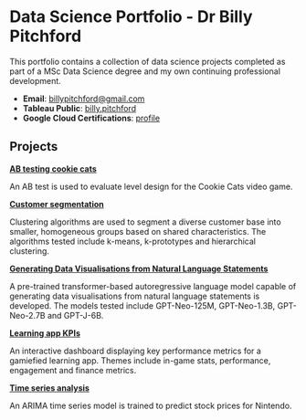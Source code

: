 # Data Science Portfolio - Dr Billy Pitchford

This portfolio contains a collection of data science projects completed as part of a MSc Data Science degree and my own continuing professional development.

- **Email**: [billypitchford@gmail.com](billypitchford@googlemail.com)
- **Tableau Public**: [billy.pitchford](https://public.tableau.com/app/profile/billy.pitchford)
- **Google Cloud Certifications**: [profile](https://www.cloudskillsboost.google/profile/badges)

## Projects

**[AB testing cookie cats](https://github.com/earth1987/ab-testing-cookie-cats)**

An AB test is used to evaluate level design for the Cookie Cats video game.

**[Customer segmentation](https://github.com/earth1987/retail-customer-segmentation)**

Clustering algorithms are used to segment a diverse customer base into smaller, homogeneous groups based on shared characteristics. The algorithms tested include k-means, k-prototypes and hierarchical clustering.

**[Generating Data Visualisations from
Natural Language Statements](https://github.com/earth1987/Generating-Data-Visualisations-from-Natural-Language-Statements)**

A pre-trained transformer-based autoregressive language model capable of generating data visualisations from natural language statements is developed. The models tested include GPT-Neo-125M, GPT-Neo-1.3B, GPT-Neo-2.7B and GPT-J-6B.

**[Learning app KPIs](https://public.tableau.com/views/LearningappKPIs/GameKPIs?:language=en-US&:display_count=n&:origin=viz_share_link)**

An interactive dashboard displaying key performance metrics for a gamiefied learning app. Themes include in-game stats, performance, engagement and finance metrics.

**[Time series analysis](https://github.com/earth1987/time-series-stock-prices)**

An ARIMA time series model is trained to predict stock prices for Nintendo.

